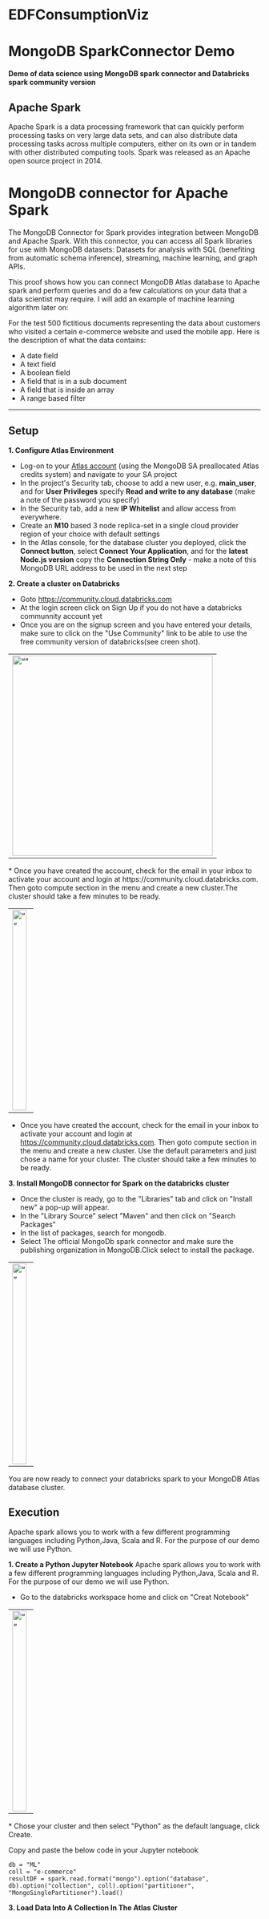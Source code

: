 # EDFConsumptionViz
# MongoDB SparkConnector Demo

__Demo of data science using MongoDB spark connector and Databricks spark community version__


## Apache Spark

Apache Spark is a data processing framework that can quickly perform processing tasks on very large data sets, and can also distribute data processing tasks across multiple computers, either on its own or in tandem with other distributed computing tools. Spark was released as an Apache open source project in 2014.

# MongoDB connector for Apache Spark

The MongoDB Connector for Spark provides integration between MongoDB and Apache Spark. With this connector, you can access all Spark libraries for use with MongoDB datasets: Datasets for analysis with SQL (benefiting from automatic schema inference), streaming, machine learning, and graph APIs. 

This proof shows how you can connect MongoDB Atlas database to Apache spark and perform queries and do a few calculations on your data that a data scientist may require. I will add an example of machine learning algorithm later on:


For the test 500 fictitious documents representing the data about customers who visited a certain e-commerce website and used the mobile app. Here is the description of what the data contains:
* A date field
* A text field
* A boolean field
* A field that is in a sub document
* A field that is inside an array
* A range based filter

---
## Setup

__1. Configure Atlas Environment__
* Log-on to your [Atlas account](http://cloud.mongodb.com) (using the MongoDB SA preallocated Atlas credits system) and navigate to your SA project
* In the project's Security tab, choose to add a new user, e.g. __main_user__, and for __User Privileges__ specify __Read and write to any database__ (make a note of the password you specify)
* In the Security tab, add a new __IP Whitelist__ and allow access from everywhere.
* Create an __M10__ based 3 node replica-set in a single cloud provider region of your choice with default settings
* In the Atlas console, for the database cluster you deployed, click the __Connect button__, select __Connect Your Application__, and for the __latest Node.js version__ copy the __Connection String Only__ - make a note of this MongoDB URL address to be used in the next step

__2. Create a cluster on Databricks__
* Goto https://community.cloud.databricks.com
* At the login screen click on Sign Up if you do not have a databricks communnity account yet
* Once you are on the signup screen and you have entered your details, make sure to click on the "Use Community" link to be able to use the free community version of databricks(see creen shot).

<table><tr><td><img src='/images/dbricks0.png' alt=“” height="400"></td></tr></table>
* Once you have created the account, check for the email in your inbox to activate your account and login at https://community.cloud.databricks.com. Then goto compute section in the menu and create a new cluster.The cluster should take a few minutes to be ready.

<table><tr><td><img src='/images/createcluster.png' alt=“” height="400" width="90%"></td></tr></table>

* Once you have created the account, check for the email in your inbox to activate your account and login at https://community.cloud.databricks.com. Then goto compute section in the menu and create a new cluster. Use the default parameters and just chose a name for your cluster. The cluster should take a few minutes to be ready.

__3. Install MongoDB connector for Spark on the databricks cluster__
* Once the cluster is ready, go to the "Libraries" tab and click on "Install new" a pop-up will appear.
* In the "Library Source" select "Maven" and then click on "Search Packages"
* In the list of packages, search for mongodb.
* Select The official MongoDb spark connector and make sure the publishing organization in MongoDB.Click select to install the package.
<table><tr><td><img src='/images/createcluster.png' alt=“” height="400" width="90%"></td></tr></table>

You are now ready to connect your databricks spark to your MongoDB Atlas database cluster.

## Execution
Apache spark allows you to work with a few different programming languages including Python,Java, Scala and R. For the purpose of our demo we will use Python.

__1. Create a Python Jupyter Notebook__
Apache spark allows you to work with a few different programming languages including Python,Java, Scala and R. For the purpose of our demo we will use Python.
* Go to the databricks workspace home and click on "Creat Notebook"
<table><tr><td><img src='/images/createcluster.png' alt=“” height="400" width="90%"></td></tr></table>
* Chose your cluster and then select "Python" as the default language, click Create. 

Copy and paste the below code in your Jupyter notebook
  ``` 
db = "ML"
coll = "e-commerce"
resultDF = spark.read.format("mongo").option("database", db).option("collection", coll).option("partitioner", "MongoSinglePartitioner").load()
  ```
__3. Load Data Into A Collection In The Atlas Cluster__

